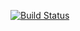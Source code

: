 [![Build Status](https://app.travis-ci.com/KimFrans/fruit-basket.svg?branch=master)](https://app.travis-ci.com/KimFrans/fruit-basket)